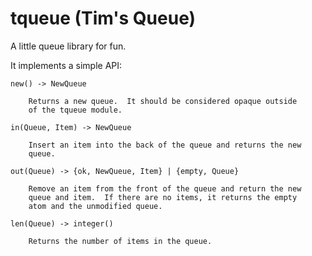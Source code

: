 tqueue (Tim's Queue)
====================

A little queue library for fun.

It implements a simple API:

    new() -> NewQueue

        Returns a new queue.  It should be considered opaque outside
        of the tqueue module.

    in(Queue, Item) -> NewQueue

        Insert an item into the back of the queue and returns the new
        queue.

    out(Queue) -> {ok, NewQueue, Item} | {empty, Queue}
        
        Remove an item from the front of the queue and return the new
        queue and item.  If there are no items, it returns the empty
        atom and the unmodified queue.

    len(Queue) -> integer()

        Returns the number of items in the queue.

